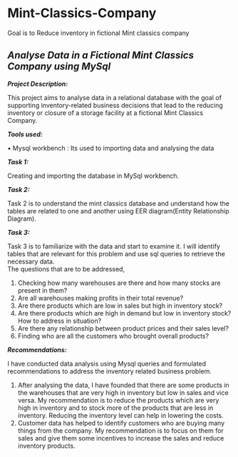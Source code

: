 # Mint-Classics-Company
Goal is to Reduce inventory in fictional Mint classics company
## ***Analyse Data in a Fictional Mint Classics Company using MySql***

***Project Description:***

   This project aims to analyse data in a relational database with the goal of supporting inventory-related business decisions that lead to the reducing inventory or closure of a storage facility at a fictional Mint Classics Company.
   
***Tools used:***

•	Mysql workbench : Its used to importing data and analysing the data

***Task 1:***
    
  Creating and importing the database in MySql workbench.
    
***Task 2:***

 Task 2 is to understand the mint classics database and understand how the tables are related to one and another using EER diagram(Entity Relationship Diagram).

***Task 3:***

   Task 3 is to familiarize with the data and start to examine it. I will identify tables that are relevant for this problem and use sql queries to retrieve the necessary data.   
The questions that are to be addressed,

 1. Checking how many warehouses are there and how many stocks are present in them?
 2. Are all warehouses making profits in their total revenue?
 3. Are there products which are low in sales but high in inventory stock?
 4. Are there products which are high in demand but low in inventory stock? How to address in situation? 
 5. Are there any relationship between product prices and their sales level?
 6. Finding who are all the customers who brought overall products?

***Recommendations:***

I have conducted data analysis using Mysql queries and formulated recommendations to address the inventory related business problem.
1. After analysing the data, I have founded that there are some products in the warehouses that are very high in inventory but low in sales and vice versa. My recommendation is to reduce the products which are very high in inventory and to stock more of the products that are less in inventory. Reducing the inventory level can help in lowering the costs.
2. Customer data has helped to identify customers who are buying many things from the company. My recommendation is to focus on them for sales and give them some incentives to increase the sales and reduce inventory products.
